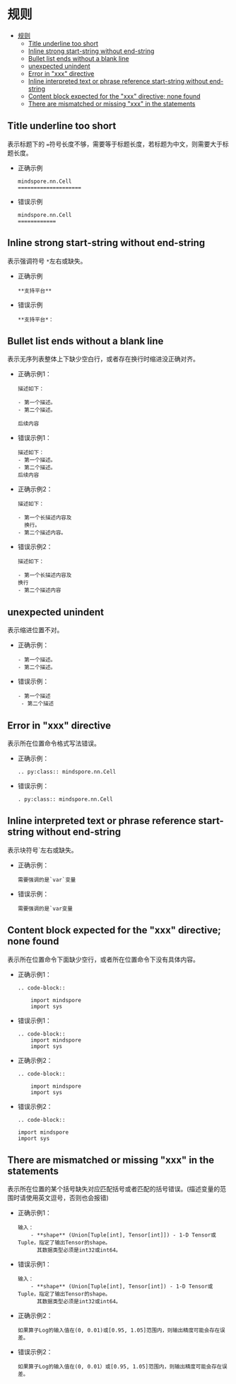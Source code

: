 # 规则

- [规则](#规则)
    - [Title underline too short](#title-underline-too-short)
    - [Inline strong start-string without end-string](#inline-strong-start-string-without-end-string)
    - [Bullet list ends without a blank line](#bullet-list-ends-without-a-blank-line)
    - [unexpected unindent](#unexpected-unindent)
    - [Error in "xxx" directive](#error-in-"xxx"-directive)
    - [Inline interpreted text or phrase reference start-string without end-string](#inline-interpreted-text-or-phrase-reference-start-string-without-end-string)
    - [Content block expected for the "xxx" directive; none found](#content-block-expected-for-the-"xxx"-directive-none-found)
    - [There are mismatched or missing "xxx" in the statements](#there-are-mismatched-or-missing-"xxx"-in-the-statements)

## Title underline too short

表示标题下的 `=`符号长度不够，需要等于标题长度，若标题为中文，则需要大于标题长度。

- 正确示例

    ```text
    mindspore.nn.Cell
    ====================
    ```

- 错误示例

    ```text
    mindspore.nn.Cell
    ============
    ```

## Inline strong start-string without end-string

表示强调符号 `*`左右或缺失。

- 正确示例

    ```text
    **支持平台**
    ```

- 错误示例

    ```text
    **支持平台*：
    ```

## Bullet list ends without a blank line

表示无序列表整体上下缺少空白行，或者存在换行时缩进没正确对齐。

- 正确示例1：

    ```text
    描述如下：

    - 第一个描述。
    - 第二个描述。

    后续内容
    ```

- 错误示例1：

    ```text
    描述如下：
    - 第一个描述。
    - 第二个描述。
    后续内容
    ```

- 正确示例2：

    ```text
    描述如下：

    - 第一个长描述内容及
      换行。
    - 第二个描述内容。
    ```

- 错误示例2：

    ```text
    描述如下：

    - 第一个长描述内容及
    换行
    - 第二个描述内容
    ```

## unexpected unindent

表示缩进位置不对。

- 正确示例：

    ```text
    - 第一个描述。
    - 第二个描述。
    ```

- 错误示例：

    ```text
    - 第一个描述
     - 第二个描述
    ```

## Error in "xxx" directive

表示所在位置命令格式写法错误。

- 正确示例：

    ```text
    .. py:class:: mindspore.nn.Cell
    ```

- 错误示例：

    ```text
    . py:class:: mindspore.nn.Cell
    ```

## Inline interpreted text or phrase reference start-string without end-string

表示块符号\`左右或缺失。

- 正确示例：

    ```text
    需要强调的是`var`变量
    ```

- 错误示例：

    ```text
    需要强调的是`var变量
    ```

## Content block expected for the "xxx" directive; none found

表示所在位置命令下面缺少空行，或者所在位置命令下没有具体内容。

- 正确示例1：

    ```text
    .. code-block::

        import mindspore
        import sys
    ```

- 错误示例1：

    ```text
    .. code-block::
        import mindspore
        import sys
    ```

- 正确示例2：

    ```text
    .. code-block::

        import mindspore
        import sys
    ```

- 错误示例2：

    ```text
    .. code-block::

    import mindspore
    import sys
    ```

## There are mismatched or missing "xxx" in the statements

表示所在位置的某个括号缺失对应匹配括号或者匹配的括号错误。(描述变量的范围时请使用英文逗号，否则也会报错)

- 正确示例1：

    ```text
    输入：
        - **shape** (Union[Tuple[int], Tensor[int]]) - 1-D Tensor或Tuple，指定了输出Tensor的shape。
          其数据类型必须是int32或int64。
    ```

- 错误示例1：

    ```text
    输入：
        - **shape** (Union[Tuple[int], Tensor[int]) - 1-D Tensor或Tuple，指定了输出Tensor的shape。
          其数据类型必须是int32或int64。
    ```

- 正确示例2：

    ```text
    如果算子Log的输入值在(0, 0.01)或[0.95, 1.05]范围内，则输出精度可能会存在误差。
    ```

- 错误示例2：

    ```text
    如果算子Log的输入值在(0, 0.01）或[0.95, 1.05]范围内，则输出精度可能会存在误差。
    ```